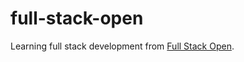 # full-stack-open

Learning full stack development from [Full Stack Open](https://fullstackopen.com/en/).